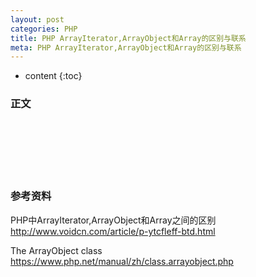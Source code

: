```yaml
---
layout: post
categories: PHP
title: PHP ArrayIterator,ArrayObject和Array的区别与联系
meta: PHP ArrayIterator,ArrayObject和Array的区别与联系
---
```

* content
{:toc}

### 正文



<br/><br/><br/><br/><br/>
### 参考资料

PHP中ArrayIterator,ArrayObject和Array之间的区别 <http://www.voidcn.com/article/p-ytcfleff-btd.html>

The ArrayObject class <https://www.php.net/manual/zh/class.arrayobject.php>
